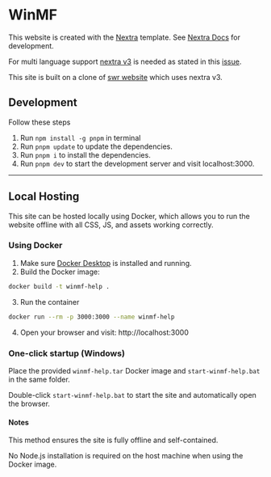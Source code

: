 # WinMF 

This website is created with the [Nextra](https://nextra.site) template. See [Nextra Docs](https://nextra.site/docs) for development.

For multi language support [nextra v3](https://the-guild.dev/blog/nextra-3) is needed as stated in this [issue](https://github.com/shuding/nextra/issues/3139). 

This site is built on a clone of [swr website](https://github.com/shuding/nextra/tree/v3/examples/swr-site) which uses nextra v3.

## Development

Follow these steps

1. Run `npm install -g pnpm` in terminal
2. Run `pnpm update` to update the dependencies.
3. Run `pnpm i` to install the dependencies.
4. Run `pnpm dev` to start the development server and visit localhost:3000.

---
## Local Hosting

This site can be hosted locally using Docker, which allows you to run the website offline with all CSS, JS, and assets working correctly.

### Using Docker

1. Make sure [Docker Desktop](https://www.docker.com/products/docker-desktop/) is installed and running.
2. Build the Docker image:

```bash
docker build -t winmf-help .
```

3. Run the container

```bash
docker run --rm -p 3000:3000 --name winmf-help
```

4. Open your browser and visit: http://localhost:3000


### One-click startup (Windows)

Place the provided ``winmf-help.tar`` Docker image and ``start-winmf-help.bat`` in the same folder.

Double-click ``start-winmf-help.bat`` to start the site and automatically open the browser.

#### Notes

This method ensures the site is fully offline and self-contained.

No Node.js installation is required on the host machine when using the Docker image.